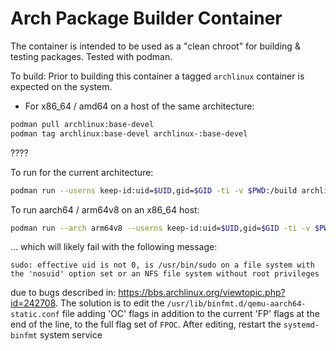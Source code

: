 # Arch Package Builder Container
The container is intended to be used as a "clean chroot" for building & testing packages.
Tested with podman.

To build:
Prior to building this container a tagged `archlinux` container is expected on the system.
* For x86_64 / amd64 on a host of the same architecture:  
```sh
podman pull archlinux:base-devel
podman tag archlinux:base-devel archlinux-:base-devel
```
????

To run for the current architecture:
```sh
podman run --userns keep-id:uid=$UID,gid=$GID -ti -v $PWD:/build archlinux-builder
```

To run aarch64 / arm64v8 on an x86_64 host:
```sh
podman run --arch arm64v8 --userns keep-id:uid=$UID,gid=$GID -ti -v $PWD:/build archlinux-builder
```
... which will likely fail with the following message:
```
sudo: effective uid is not 0, is /usr/bin/sudo on a file system with the 'nosuid' option set or an NFS file system without root privileges
```
due to bugs described in: https://bbs.archlinux.org/viewtopic.php?id=242708. The solution is to edit the `/usr/lib/binfmt.d/qemu-aarch64-static.conf` file adding 'OC' flags in addition to the current 'FP' flags at the end of the line, to the full 
flag set of `FPOC`. After editing, restart the  `systemd-binfmt` system service



